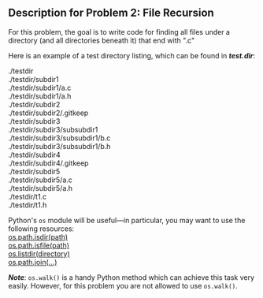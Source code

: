 ## Description for Problem 2: File Recursion

For this problem, the goal is to write code for finding all files under a directory (and all directories beneath it) that end with ".c"

Here is an example of a test directory listing, which can be found in __*test.dir*__:
>>
./testdir<br>
./testdir/subdir1<br>
./testdir/subdir1/a.c<br>
./testdir/subdir1/a.h<br>
./testdir/subdir2<br>
./testdir/subdir2/.gitkeep<br>
./testdir/subdir3<br>
./testdir/subdir3/subsubdir1<br>
./testdir/subdir3/subsubdir1/b.c<br>
./testdir/subdir3/subsubdir1/b.h<br>
./testdir/subdir4<br>
./testdir/subdir4/.gitkeep<br>
./testdir/subdir5<br>
./testdir/subdir5/a.c<br>
./testdir/subdir5/a.h<br>
./testdir/t1.c<br>
./testdir/t1.h<br>

Python's ```os``` module will be useful—in particular, you may want to use the following resources:<br>
[os.path.isdir(path)](https://docs.python.org/3.7/library/os.path.html#os.path.isdir)<br>
[os.path.isfile(path)](https://docs.python.org/3.7/library/os.path.html#os.path.isfile)<br>
[os.listdir(directory)](https://docs.python.org/3.7/library/os.html#os.listdir)<br>
[os.path.join(...)](https://docs.python.org/3.7/library/os.path.html#os.path.join)<br>

_**Note**_: ```os.walk()``` is a handy Python method which can achieve this task very easily. However, for this problem you are not allowed to use ```os.walk()```.
